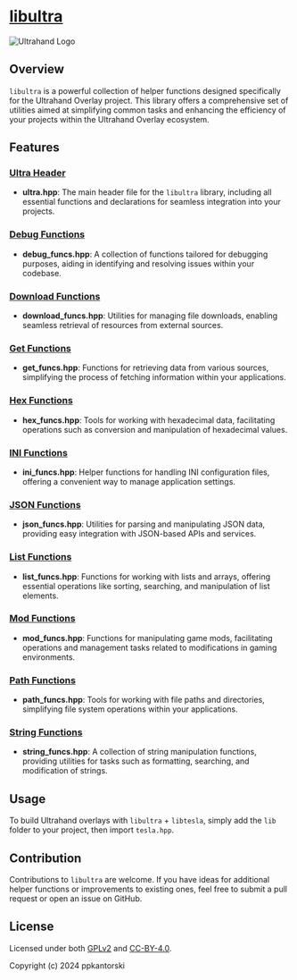 # [libultra](https://download-directory.github.io/?url=https://github.com/ppkantorski/Ultrahand-Overlay/tree/main/lib/libultra)

![Ultrahand Logo](https://github.com/ppkantorski/Ultrahand-Overlay/blob/main/.pics/ultrahand.png)


## Overview

`libultra` is a powerful collection of helper functions designed specifically for the Ultrahand Overlay project. This library offers a comprehensive set of utilities aimed at simplifying common tasks and enhancing the efficiency of your projects within the Ultrahand Overlay ecosystem.

## Features

### [Ultra Header](/lib/libultra/include/ultra.hpp)

- **ultra.hpp**: The main header file for the `libultra` library, including all essential functions and declarations for seamless integration into your projects.

### [Debug Functions](/lib/libultra/include/debug_funcs.hpp)

- **debug_funcs.hpp**: A collection of functions tailored for debugging purposes, aiding in identifying and resolving issues within your codebase.

### [Download Functions](/lib/libultra/include/download_funcs.hpp)

- **download_funcs.hpp**: Utilities for managing file downloads, enabling seamless retrieval of resources from external sources.

### [Get Functions](/lib/libultra/include/get_funcs.hpp)

- **get_funcs.hpp**: Functions for retrieving data from various sources, simplifying the process of fetching information within your applications.

### [Hex Functions](/lib/libultra/include/hex_funcs.hpp)

- **hex_funcs.hpp**: Tools for working with hexadecimal data, facilitating operations such as conversion and manipulation of hexadecimal values.

### [INI Functions](/lib/libultra/include/ini_funcs.hpp)

- **ini_funcs.hpp**: Helper functions for handling INI configuration files, offering a convenient way to manage application settings.

### [JSON Functions](/lib/libultra/include/json_funcs.hpp)

- **json_funcs.hpp**: Utilities for parsing and manipulating JSON data, providing easy integration with JSON-based APIs and services.

### [List Functions](/lib/libultra/include/list_funcs.hpp)

- **list_funcs.hpp**: Functions for working with lists and arrays, offering essential operations like sorting, searching, and manipulation of list elements.

### [Mod Functions](/lib/libultra/include/mod_funcs.hpp)

- **mod_funcs.hpp**: Functions for manipulating game mods, facilitating operations and management tasks related to modifications in gaming environments.

### [Path Functions](/lib/libultra/include/path_funcs.hpp)

- **path_funcs.hpp**: Tools for working with file paths and directories, simplifying file system operations within your applications.

### [String Functions](/lib/libultra/include/string_funcs.hpp)

- **string_funcs.hpp**: A collection of string manipulation functions, providing utilities for tasks such as formatting, searching, and modification of strings.


## Usage

To build Ultrahand overlays with `libultra` + `libtesla`, simply add the `lib` folder to your project, then import `tesla.hpp`.

## Contribution

Contributions to `libultra` are welcome. If you have ideas for additional helper functions or improvements to existing ones, feel free to submit a pull request or open an issue on GitHub.

## License

Licensed under both [GPLv2](LICENSE) and [CC-BY-4.0](SUB_LICENSE).

Copyright (c) 2024 ppkantorski
